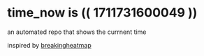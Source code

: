 # time_now is (( 1711731600049 ))

an automated repo that shows the currnent time

inspired by [breakingheatmap](https://github.com/breakingheatmap/breakingheatmap)